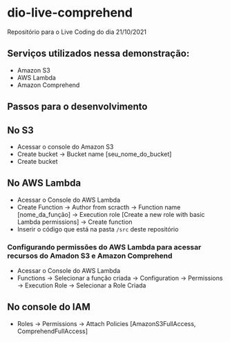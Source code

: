 # dio-live-comprehend
Repositório para o Live Coding do dia 21/10/2021

## Serviços utilizados nessa demonstração:

- Amazon S3
- AWS Lambda
- Amazon Comprehend

## Passos para o desenvolvimento

## No S3 

- Acessar o console do Amazon S3
- Create bucket -> Bucket name [seu_nome_do_bucket]
- Create bucket

## No AWS Lambda

- Acessar o Console do AWS Lambda
- Create Function -> Author from scracth -> Function name [nome_da_função] -> Execution role [Create a new role with basic Lambda permissions] -> Create function
- Inserir o código que está na pasta ```/src``` deste repositório

### Configurando permissões do AWS Lambda para acessar recursos do Amadon S3 e Amazon Comprehend

- Acessar o Console do AWS Lambda
- Functions -> Selecionar a função criada -> Configuration -> Permissions -> Execution Role -> Selecionar a Role Criada

## No console do IAM

- Roles -> Permissions -> Attach Policies [AmazonS3FullAccess, ComprehendFullAccess]
